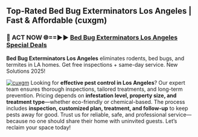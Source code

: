 ## Top-Rated Bed Bug Exterminators Los Angeles | Fast & Affordable (cuxgm)

<h3>🐜 ACT NOW 🌐==►► <a href="https://tinyurl.com/yc7vsfwc" rel="nofollow">Bed Bug Exterminators Los Angeles Special Deals</a></h3>

**Bed Bug Exterminators Los Angeles** eliminates rodents, bed bugs, and termites in LA homes. Get free inspections + same-day service. New Solutions 2025!

[![cuxgm](https://i.imgur.com/1VzRXn8.jpeg)](https://tinyurl.com/yc7vsfwc)
Looking for **effective pest control in Los Angeles**? Our expert team ensures thorough inspections, tailored treatments, and long-term prevention. Pricing depends on **infestation level, property size, and treatment type**—whether eco-friendly or chemical-based. The process includes **inspection, customized plan, treatment, and follow-up** to keep pests away for good. Trust us for reliable, safe, and professional service—because no one should share their home with uninvited guests. Let’s reclaim your space today!